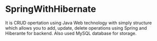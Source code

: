 # SpringWithHibernate
It is CRUD opertation using Java Web technology with simply structure which allows you to add, update, delete operations using Spring and Hiberante for backend. Also used MySQL database for storage.

